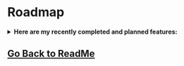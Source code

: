 ﻿# Roadmap

<details>
<summary><strong>Here are my recently completed and planned features:</strong></summary>

- [x] Persistent conversation
- [x] Rename, delete conversations
- [x] UI Error handling
- [x] Bing AI integration
- [x] AI model change handling (start new convos within existing, remembers last selected)
- [x] Code block handling (highlighting, markdown, clipboard, language detection)
- [x] Markdown handling
- [x] Customize prompt prefix/label (custom ChatGPT using official API)
- [x] Server convo pagination (limit fetch and load more with 'show more' button)
- [x] Config file for easy startup (docker compose)
- [x] Mobile styling (thanks to [wtlyu](https://github.com/wtlyu))
- [x] Resubmit/edit sent messages (thanks to [wtlyu](https://github.com/wtlyu))
- [x] Message Search
- [x] Custom params for ChatGPT API (temp, top_p, presence_penalty)
- [x] Bing AI Styling (params, suggested responses, convo end, etc.)
- [x] Add warning before clearing convos
- [x] Optional use of local storage for credentials (for bing and browser)
- [ ] Build test suite for CI/CD
- [ ] Prompt Templates/Search
- [ ] Refactor/clean up code (tech debt)
- [ ] ChatGPT Plugins (reverse engineered)
- [ ] Deploy demo

</details>

##

## [Go Back to ReadMe](README.md)
